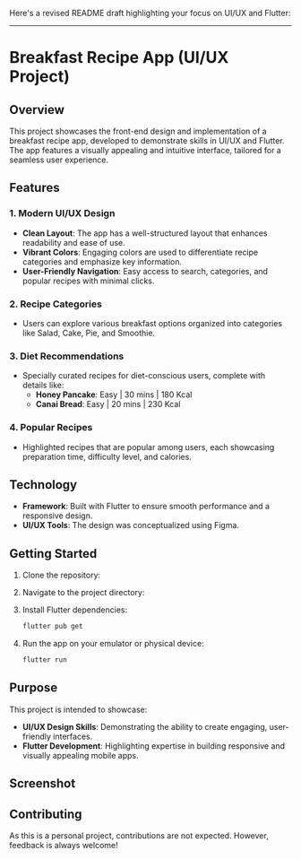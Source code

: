 Here's a revised README draft highlighting your focus on UI/UX and Flutter:

---

# Breakfast Recipe App (UI/UX Project)

## Overview
This project showcases the front-end design and implementation of a breakfast recipe app, developed to demonstrate skills in UI/UX and Flutter. The app features a visually appealing and intuitive interface, tailored for a seamless user experience.

## Features

### 1. **Modern UI/UX Design**
   - **Clean Layout**: The app has a well-structured layout that enhances readability and ease of use.
   - **Vibrant Colors**: Engaging colors are used to differentiate recipe categories and emphasize key information.
   - **User-Friendly Navigation**: Easy access to search, categories, and popular recipes with minimal clicks.

### 2. **Recipe Categories**
   - Users can explore various breakfast options organized into categories like Salad, Cake, Pie, and Smoothie.

### 3. **Diet Recommendations**
   - Specially curated recipes for diet-conscious users, complete with details like:
     - **Honey Pancake**: Easy | 30 mins | 180 Kcal
     - **Canai Bread**: Easy | 20 mins | 230 Kcal

### 4. **Popular Recipes**
   - Highlighted recipes that are popular among users, each showcasing preparation time, difficulty level, and calories.

## Technology
- **Framework**: Built with Flutter to ensure smooth performance and a responsive design.
- **UI/UX Tools**: The design was conceptualized using Figma.

## Getting Started
1. Clone the repository:
 
2. Navigate to the project directory:
 
3. Install Flutter dependencies:
   ```bash
   flutter pub get
   ```
4. Run the app on your emulator or physical device:
   ```bash
   flutter run
   ```

## Purpose
This project is intended to showcase:
- **UI/UX Design Skills**: Demonstrating the ability to create engaging, user-friendly interfaces.
- **Flutter Development**: Highlighting expertise in building responsive and visually appealing mobile apps.

## Screenshot


## Contributing
As this is a personal project, contributions are not expected. However, feedback is always welcome!
